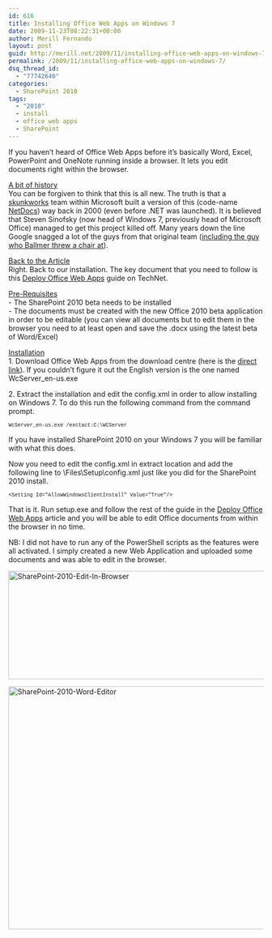 ```yaml
---
id: 616
title: Installing Office Web Apps on Windows 7
date: 2009-11-23T08:22:31+00:00
author: Merill Fernando
layout: post
guid: http://merill.net/2009/11/installing-office-web-apps-on-windows-7/
permalink: /2009/11/installing-office-web-apps-on-windows-7/
dsq_thread_id:
  - "77742646"
categories:
  - SharePoint 2010
tags:
  - "2010"
  - install
  - office web apps
  - SharePoint
---
```

<p>If you haven’t heard of Office Web Apps before it’s basically Word, Excel, PowerPoint and OneNote running inside a browser. It lets you edit documents right within the browser. </p>  <p><u>A bit of history     <br /></u>You can be forgiven to think that this is all new. The truth is that a <a href="http://en.wikipedia.org/wiki/Skunkworks_project">skunkworks</a> team within Microsoft built a version of this (code-name <a href="http://www.zdnet.com.au/news/business/soa/Netdocs-Microsoft-s-Net-poster-child-/0,139023166,120107888,00.htm?omnRef=http://www.google.com.au/search?rlz=1C1GGLS_enAU334AU334&amp;sourceid=chrome&amp;ie=UTF-8&amp;q=net%20docs">NetDocs</a>) way back in 2000 (even before .NET was launched). It is believed that Steven Sinofsky (now head of Windows 7, previously head of Microsoft Office) managed to get this project killed off. Many years down the line Google snagged a lot of the guys from that original team (<a href="http://en.wikipedia.org/wiki/Mark_Lucovsky">including the guy who Ballmer threw a chair at</a>). </p>  <p><u>Back to the Article     <br /></u>Right. Back to our installation. The key document that you need to follow is this <a href="http://technet.microsoft.com/en-us/library/ee695758(office.14).aspx">Deploy Office Web Apps</a> guide on TechNet.</p>  <p><u>Pre-Requisites     <br /></u>- The SharePoint 2010 beta needs to be installed    <br />- The documents must be created with the new Office 2010 beta application in order to be editable (you can view all documents but to edit them in the browser you need to at least open and save the .docx using the latest beta of Word/Excel)</p>  <p><u>Installation     <br /></u>1. Download Office Web Apps from the download centre (here is the <a href="http://www.microsoft.com/downloads/details.aspx?FamilyID=27d81b1c-18ae-4983-8e1c-224bb747eb99&amp;displaylang=en">direct link</a>). If you couldn’t figure it out the English version is the one named WcServer_en-us.exe </p>  <p>2. Extract the installation and edit the config.xml in order to allow installing on Windows 7. To do this run the following command from the command prompt.</p>  <p><font size="1" face="Courier New">WcServer_en-us.exe /exctact:C:\WCServer</font></p>  <p>If you have installed SharePoint 2010 on your Windows 7 you will be familiar with what this does.</p>  <p>Now you need to edit the config.xml in extract location and add the following line to \Files\Setup\config.xml just like you did for the SharePoint 2010 install.</p>  <p><font size="1" face="Courier New">&lt;Setting Id=&quot;AllowWindowsClientInstall&quot; Value=&quot;True&quot;/&gt;</font></p>  <p>That is it. Run setup.exe and follow the rest of the guide in the <a href="http://technet.microsoft.com/en-us/library/ee695758(office.14).aspx">Deploy Office Web Apps</a> article and you will be able to edit Office documents from within the browser in no time.</p>  <p>NB: I did not have to run any of the PowerShell scripts as the features were all activated. I simply created a new Web Application and uploaded some documents and was able to edit in the browser.</p>  <p><a href="http://merill.net/wp-content/uploads/2009/11/SharePoint2010EditInBrowser.png"><img style="border-bottom: 0px; border-left: 0px; display: inline; border-top: 0px; border-right: 0px" title="SharePoint-2010-Edit-In-Browser" border="0" alt="SharePoint-2010-Edit-In-Browser" src="http://merill.net/wp-content/uploads/2009/11/SharePoint2010EditInBrowser_thumb.png" width="574" height="214" /></a> </p>  <p><a href="http://merill.net/wp-content/uploads/2009/11/SharePoint2010WordEditor.png"><img style="border-bottom: 0px; border-left: 0px; display: inline; border-top: 0px; border-right: 0px" title="SharePoint-2010-Word-Editor" border="0" alt="SharePoint-2010-Word-Editor" src="http://merill.net/wp-content/uploads/2009/11/SharePoint2010WordEditor_thumb.png" width="626" height="480" /></a></p>